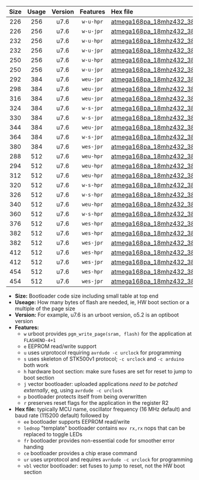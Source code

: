 |Size|Usage|Version|Features|Hex file|
|:-:|:-:|:-:|:-:|:--|
|226|256|u7.6|`w-u-hpr`|[atmega168pa_18mhz432_38400bps_ur.hex](https://raw.githubusercontent.com/stefanrueger/urboot/main//atmega168pa_18mhz432_38400bps_ur.hex)|
|226|256|u7.6|`w-u-jpr`|[atmega168pa_18mhz432_38400bps_ur_vbl.hex](https://raw.githubusercontent.com/stefanrueger/urboot/main//atmega168pa_18mhz432_38400bps_ur_vbl.hex)|
|232|256|u7.6|`w-u-hpr`|[atmega168pa_18mhz432_38400bps_lednop_ur.hex](https://raw.githubusercontent.com/stefanrueger/urboot/main//atmega168pa_18mhz432_38400bps_lednop_ur.hex)|
|232|256|u7.6|`w-u-jpr`|[atmega168pa_18mhz432_38400bps_lednop_ur_vbl.hex](https://raw.githubusercontent.com/stefanrueger/urboot/main//atmega168pa_18mhz432_38400bps_lednop_ur_vbl.hex)|
|250|256|u7.6|`w-u-hpr`|[atmega168pa_18mhz432_38400bps_lednop_fr_ur.hex](https://raw.githubusercontent.com/stefanrueger/urboot/main//atmega168pa_18mhz432_38400bps_lednop_fr_ur.hex)|
|250|256|u7.6|`w-u-jpr`|[atmega168pa_18mhz432_38400bps_lednop_fr_ur_vbl.hex](https://raw.githubusercontent.com/stefanrueger/urboot/main//atmega168pa_18mhz432_38400bps_lednop_fr_ur_vbl.hex)|
|292|384|u7.6|`weu-jpr`|[atmega168pa_18mhz432_38400bps_ee_ur_vbl.hex](https://raw.githubusercontent.com/stefanrueger/urboot/main//atmega168pa_18mhz432_38400bps_ee_ur_vbl.hex)|
|298|384|u7.6|`weu-jpr`|[atmega168pa_18mhz432_38400bps_ee_lednop_ur_vbl.hex](https://raw.githubusercontent.com/stefanrueger/urboot/main//atmega168pa_18mhz432_38400bps_ee_lednop_ur_vbl.hex)|
|316|384|u7.6|`weu-jpr`|[atmega168pa_18mhz432_38400bps_ee_lednop_fr_ur_vbl.hex](https://raw.githubusercontent.com/stefanrueger/urboot/main//atmega168pa_18mhz432_38400bps_ee_lednop_fr_ur_vbl.hex)|
|324|384|u7.6|`w-s-jpr`|[atmega168pa_18mhz432_38400bps_vbl.hex](https://raw.githubusercontent.com/stefanrueger/urboot/main//atmega168pa_18mhz432_38400bps_vbl.hex)|
|330|384|u7.6|`w-s-jpr`|[atmega168pa_18mhz432_38400bps_lednop_vbl.hex](https://raw.githubusercontent.com/stefanrueger/urboot/main//atmega168pa_18mhz432_38400bps_lednop_vbl.hex)|
|344|384|u7.6|`weu-jpr`|[atmega168pa_18mhz432_38400bps_ee_lednop_fr_ce_ur_vbl.hex](https://raw.githubusercontent.com/stefanrueger/urboot/main//atmega168pa_18mhz432_38400bps_ee_lednop_fr_ce_ur_vbl.hex)|
|364|384|u7.6|`w-s-jpr`|[atmega168pa_18mhz432_38400bps_lednop_fr_vbl.hex](https://raw.githubusercontent.com/stefanrueger/urboot/main//atmega168pa_18mhz432_38400bps_lednop_fr_vbl.hex)|
|380|384|u7.6|`wes-jpr`|[atmega168pa_18mhz432_38400bps_ee_vbl.hex](https://raw.githubusercontent.com/stefanrueger/urboot/main//atmega168pa_18mhz432_38400bps_ee_vbl.hex)|
|288|512|u7.6|`weu-hpr`|[atmega168pa_18mhz432_38400bps_ee_ur.hex](https://raw.githubusercontent.com/stefanrueger/urboot/main//atmega168pa_18mhz432_38400bps_ee_ur.hex)|
|294|512|u7.6|`weu-hpr`|[atmega168pa_18mhz432_38400bps_ee_lednop_ur.hex](https://raw.githubusercontent.com/stefanrueger/urboot/main//atmega168pa_18mhz432_38400bps_ee_lednop_ur.hex)|
|312|512|u7.6|`weu-hpr`|[atmega168pa_18mhz432_38400bps_ee_lednop_fr_ur.hex](https://raw.githubusercontent.com/stefanrueger/urboot/main//atmega168pa_18mhz432_38400bps_ee_lednop_fr_ur.hex)|
|320|512|u7.6|`w-s-hpr`|[atmega168pa_18mhz432_38400bps.hex](https://raw.githubusercontent.com/stefanrueger/urboot/main//atmega168pa_18mhz432_38400bps.hex)|
|326|512|u7.6|`w-s-hpr`|[atmega168pa_18mhz432_38400bps_lednop.hex](https://raw.githubusercontent.com/stefanrueger/urboot/main//atmega168pa_18mhz432_38400bps_lednop.hex)|
|340|512|u7.6|`weu-hpr`|[atmega168pa_18mhz432_38400bps_ee_lednop_fr_ce_ur.hex](https://raw.githubusercontent.com/stefanrueger/urboot/main//atmega168pa_18mhz432_38400bps_ee_lednop_fr_ce_ur.hex)|
|360|512|u7.6|`w-s-hpr`|[atmega168pa_18mhz432_38400bps_lednop_fr.hex](https://raw.githubusercontent.com/stefanrueger/urboot/main//atmega168pa_18mhz432_38400bps_lednop_fr.hex)|
|376|512|u7.6|`wes-hpr`|[atmega168pa_18mhz432_38400bps_ee.hex](https://raw.githubusercontent.com/stefanrueger/urboot/main//atmega168pa_18mhz432_38400bps_ee.hex)|
|382|512|u7.6|`wes-hpr`|[atmega168pa_18mhz432_38400bps_ee_lednop.hex](https://raw.githubusercontent.com/stefanrueger/urboot/main//atmega168pa_18mhz432_38400bps_ee_lednop.hex)|
|382|512|u7.6|`wes-jpr`|[atmega168pa_18mhz432_38400bps_ee_lednop_vbl.hex](https://raw.githubusercontent.com/stefanrueger/urboot/main//atmega168pa_18mhz432_38400bps_ee_lednop_vbl.hex)|
|412|512|u7.6|`wes-hpr`|[atmega168pa_18mhz432_38400bps_ee_lednop_fr.hex](https://raw.githubusercontent.com/stefanrueger/urboot/main//atmega168pa_18mhz432_38400bps_ee_lednop_fr.hex)|
|412|512|u7.6|`wes-jpr`|[atmega168pa_18mhz432_38400bps_ee_lednop_fr_vbl.hex](https://raw.githubusercontent.com/stefanrueger/urboot/main//atmega168pa_18mhz432_38400bps_ee_lednop_fr_vbl.hex)|
|454|512|u7.6|`wes-hpr`|[atmega168pa_18mhz432_38400bps_ee_lednop_fr_ce.hex](https://raw.githubusercontent.com/stefanrueger/urboot/main//atmega168pa_18mhz432_38400bps_ee_lednop_fr_ce.hex)|
|454|512|u7.6|`wes-jpr`|[atmega168pa_18mhz432_38400bps_ee_lednop_fr_ce_vbl.hex](https://raw.githubusercontent.com/stefanrueger/urboot/main//atmega168pa_18mhz432_38400bps_ee_lednop_fr_ce_vbl.hex)|

- **Size:** Bootloader code size including small table at top end
- **Useage:** How many bytes of flash are needed, ie, HW boot section or a multiple of the page size
- **Version:** For example, u7.6 is an urboot version, o5.2 is an optiboot version
- **Features:**
  + `w` urboot provides `pgm_write_page(sram, flash)` for the application at `FLASHEND-4+1`
  + `e` EEPROM read/write support
  + `u` uses urprotocol requiring `avrdude -c urclock` for programming
  + `s` uses skeleton of STK500v1 protocol; `-c urclock` and `-c arduino` both work
  + `h` hardware boot section: make sure fuses are set for reset to jump to boot section
  + `j` vector bootloader: uploaded applications *need to be patched externally*, eg, using `avrdude -c urclock`
  + `p` bootloader protects itself from being overwritten
  + `r` preserves reset flags for the application in the register R2
- **Hex file:** typically MCU name, oscillator frequency (16 MHz default) and baud rate (115200 default) followed by
  + `ee` bootloader supports EEPROM read/write
  + `lednop` "template" bootloader contains `mov rx,rx` nops that can be replaced to toggle LEDs
  + `fr` bootloader provides non-essential code for smoother error handing
  + `ce` bootloader provides a chip erase command
  + `ur` uses urprotocol and requires `avrdude -c urclock` for programming
  + `vbl` vector bootloader: set fuses to jump to reset, not the HW boot section
